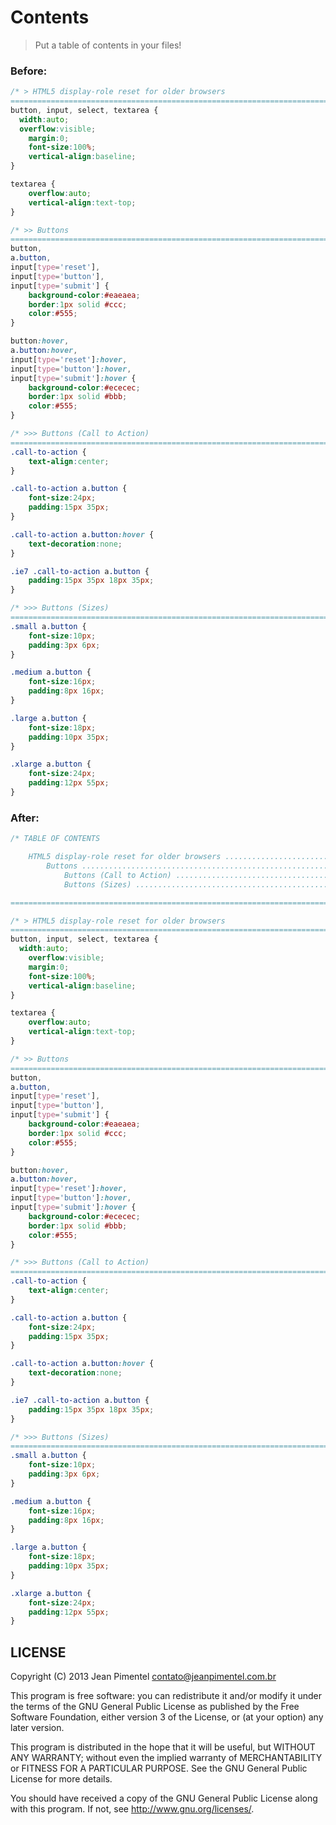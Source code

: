 # Contents

> Put a table of contents in your files!


### Before:
```css
/* > HTML5 display-role reset for older browsers
============================================================================= */
button, input, select, textarea {
  width:auto;
  overflow:visible;
    margin:0;
    font-size:100%;
    vertical-align:baseline;
}

textarea {
    overflow:auto;
    vertical-align:text-top;
}

/* >> Buttons
============================================================================= */
button,
a.button,
input[type='reset'],
input[type='button'],
input[type='submit'] {
    background-color:#eaeaea;
    border:1px solid #ccc;
    color:#555;
}

button:hover,
a.button:hover,
input[type='reset']:hover,
input[type='button']:hover,
input[type='submit']:hover {
    background-color:#ececec;
    border:1px solid #bbb;
    color:#555;
}

/* >>> Buttons (Call to Action)
============================================================================= */
.call-to-action {
    text-align:center;
}

.call-to-action a.button {
    font-size:24px;
    padding:15px 35px;
}

.call-to-action a.button:hover {
    text-decoration:none;
}

.ie7 .call-to-action a.button {
    padding:15px 35px 18px 35px;
}

/* >>> Buttons (Sizes)
============================================================================= */
.small a.button {
    font-size:10px;
    padding:3px 6px;
}

.medium a.button {
    font-size:16px;
    padding:8px 16px;
}

.large a.button {
    font-size:18px;
    padding:10px 35px;
}

.xlarge a.button {
    font-size:24px;
    padding:12px 55px;
}
```

### After:
```css
/* TABLE OF CONTENTS

    HTML5 display-role reset for older browsers ......................... 10
        Buttons ......................................................... 25
            Buttons (Call to Action) .................................... 47
            Buttons (Sizes) ............................................. 66

============================================================================= */

/* > HTML5 display-role reset for older browsers
============================================================================= */
button, input, select, textarea {
  width:auto;
    overflow:visible;
    margin:0;
    font-size:100%;
    vertical-align:baseline;
}

textarea {
    overflow:auto;
    vertical-align:text-top;
}

/* >> Buttons
============================================================================= */
button,
a.button,
input[type='reset'],
input[type='button'],
input[type='submit'] {
    background-color:#eaeaea;
    border:1px solid #ccc;
    color:#555;
}

button:hover,
a.button:hover,
input[type='reset']:hover,
input[type='button']:hover,
input[type='submit']:hover {
    background-color:#ececec;
    border:1px solid #bbb;
    color:#555;
}

/* >>> Buttons (Call to Action)
============================================================================= */
.call-to-action {
    text-align:center;
}

.call-to-action a.button {
    font-size:24px;
    padding:15px 35px;
}

.call-to-action a.button:hover {
    text-decoration:none;
}

.ie7 .call-to-action a.button {
    padding:15px 35px 18px 35px;
}

/* >>> Buttons (Sizes)
============================================================================= */
.small a.button {
    font-size:10px;
    padding:3px 6px;
}

.medium a.button {
    font-size:16px;
    padding:8px 16px;
}

.large a.button {
    font-size:18px;
    padding:10px 35px;
}

.xlarge a.button {
    font-size:24px;
    padding:12px 55px;
}
```

## LICENSE

Copyright (C) 2013  Jean Pimentel <contato@jeanpimentel.com.br>

This program is free software: you can redistribute it and/or modify
it under the terms of the GNU General Public License as published by
the Free Software Foundation, either version 3 of the License, or
(at your option) any later version.

This program is distributed in the hope that it will be useful,
but WITHOUT ANY WARRANTY; without even the implied warranty of
MERCHANTABILITY or FITNESS FOR A PARTICULAR PURPOSE.  See the
GNU General Public License for more details.

You should have received a copy of the GNU General Public License
along with this program.  If not, see <http://www.gnu.org/licenses/>.